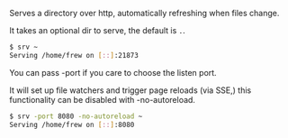 Serves a directory over http, automatically refreshing when files change.

It takes an optional dir to serve, the default is `.`.

```bash
$ srv ~
Serving /home/frew on [::]:21873
```

You can pass -port if you care to choose the listen port.

It will set up file watchers and trigger page reloads (via SSE,) this
functionality can be disabled with -no-autoreload.

```bash
$ srv -port 8080 -no-autoreload ~
Serving /home/frew on [::]:8080
```
